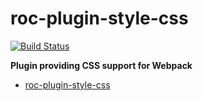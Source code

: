# roc-plugin-style-css
[![Build Status](https://travis-ci.org/rocjs/roc-plugin-style-css.svg?branch=master)](https://travis-ci.org/rocjs/roc-plugin-style-css)

__Plugin providing CSS support for Webpack__  
- [roc-plugin-style-css](/packages/roc-plugin-style-css)
